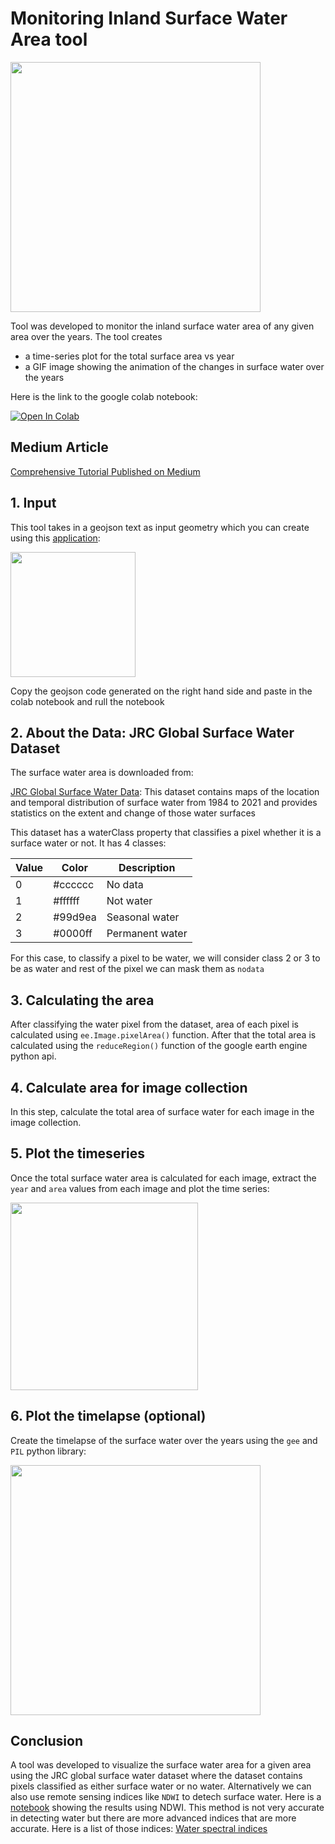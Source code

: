 # Monitoring Inland Surface Water Area tool

<img src='https://github.com/kavyajeetbora/monitoring_water_surface_area/assets/38955297/fc1faeee-9b17-4ef6-8cf5-159ca71da068' height=400/>

Tool was developed to monitor the inland surface water area of any given area over the years. The tool creates 
- a time-series plot for the total surface area vs year
- a GIF image showing the animation of the changes in surface water over the years

Here is the link to the google colab notebook:

<a target="_blank" href="https://colab.research.google.com/github/kavyajeetbora/monitoring_water_surface_area/blob/master/notebooks/monitoring_inland_water_area_v2.ipynb">
  <img src="https://colab.research.google.com/assets/colab-badge.svg" alt="Open In Colab"/>
</a>

## Medium Article

[Comprehensive Tutorial Published on Medium](https://medium.com/@kavyajeetbora/monitoring-inland-surface-water-area-using-google-earth-engine-python-35f938da8077)


## 1. Input
This tool takes in a geojson text as input geometry which you can create using this [application](https://www.keene.edu/campus/maps/tool/?coordinates=77.1200409%2C%2011.5324541%0A76.9923248%2C%2011.5062217%0A76.9916382%2C%2011.3467571%0A77.1529998%2C%2011.4261642%0A77.1200409%2C%2011.5324541):

[<img src='https://github.com/kavyajeetbora/monitoring_water_surface_area/assets/38955297/f2b4c6aa-63b3-4f28-a5f3-9fd3ecc06270' height=200/>](https://www.keene.edu/campus/maps/tool/?coordinates=77.1200409%2C%2011.5324541%0A76.9923248%2C%2011.5062217%0A76.9916382%2C%2011.3467571%0A77.1529998%2C%2011.4261642%0A77.1200409%2C%2011.5324541)

Copy the geojson code generated on the right hand side and paste in the colab notebook and rull the notebook

## 2. About the Data: JRC Global Surface Water Dataset

The surface water area is downloaded from:

[JRC Global Surface Water Data](https://developers.google.com/earth-engine/datasets/catalog/JRC_GSW1_4_YearlyHistory): This dataset contains maps of the location and temporal distribution of surface water from 1984 to 2021 and provides statistics on the extent and change of those water surfaces

This dataset has a waterClass property that classifies a pixel whether it is a surface water or not. It has 4 classes: 

|Value|Color|Description|
|-----|------|-------------|
|0|#cccccc|No data|
|1|#ffffff|Not water|
|2|#99d9ea|Seasonal water|
|3|#0000ff|Permanent water|

For this case, to classify a pixel to be water, we will consider class 2 or 3 to be as water and rest of the pixel we can mask them as `nodata`

## 3. Calculating the area

After classifying the water pixel from the dataset, area of each pixel is calculated using `ee.Image.pixelArea()` function. After that the total area is calculated using the `reduceRegion()` function of the google earth engine python api.

## 4. Calculate area for image collection

In this step, calculate the total area of surface water for each image in the image collection.

## 5. Plot the timeseries

Once the total surface water area is calculated for each image, extract the `year` and `area` values from each image and plot the time series:

<img src='https://github.com/kavyajeetbora/monitoring_water_surface_area/assets/38955297/0b61a653-3958-4383-8240-ba69889c9dea' height=300/>

## 6. Plot the timelapse (optional)

Create the timelapse of the surface water over the years using the `gee` and `PIL` python library: 

<img src='https://github.com/kavyajeetbora/monitoring_water_surface_area/assets/38955297/3adf7376-06a2-4147-a914-4d0d184a6912' height=400/>

## Conclusion

A tool was developed to visualize the surface water area for a given area using the JRC global surface water dataset where the dataset contains pixels classified as either surface water or no water. 
Alternatively we can also use remote sensing indices like `NDWI` to detech surface water. Here is a [notebook](https://github.com/kavyajeetbora/monitoring_water_surface_area/blob/master/notebooks/monitoring_inland_water_area.ipynb) showing the results using NDWI.
This method is not very accurate in detecting water but there are more advanced indices that are more accurate. Here is a list of those indices: [Water spectral indices](https://github.com/awesome-spectral-indices/awesome-spectral-indices?tab=readme-ov-file#water)







